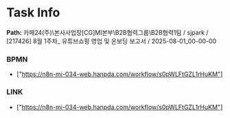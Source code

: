 # Task Info

**Path:** 카페24(주)\본사사업장\[CG]MI본부\B2B협력그룹\B2B협력1팀 / sjpark / [217426] 8월 1주차_ 유튜브쇼핑 영업 및 온보딩 보고서 / 2025-08-01_00-00-00

### BPMN
- ["https://n8n-mi-034-web.hanpda.com/workflow/s0pWLFtGZL1rHuKM"]

### LINK
- ["https://n8n-mi-034-web.hanpda.com/workflow/s0pWLFtGZL1rHuKM"]


